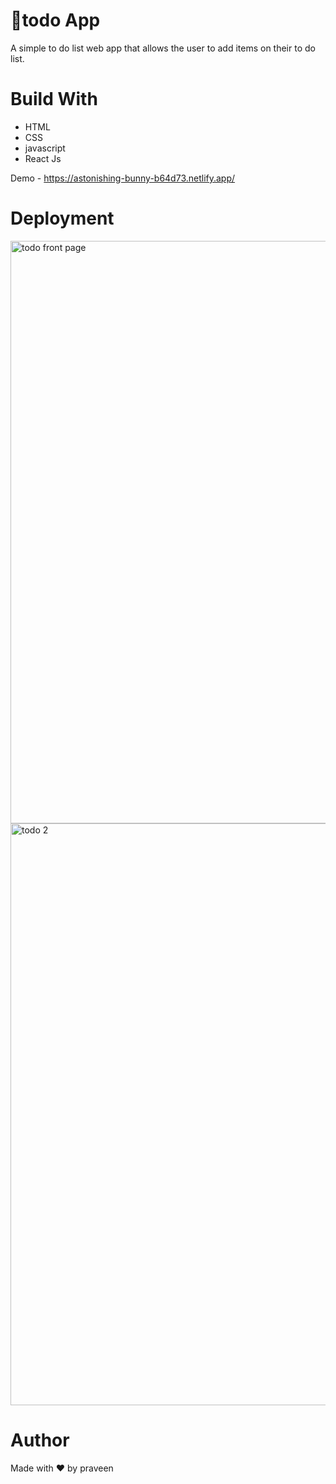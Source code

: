 # 📝todo App

A simple to do list web app that allows the user to add items on their to do list.

# Build With

- HTML
- CSS
- javascript
- React Js

Demo - https://astonishing-bunny-b64d73.netlify.app/

# Deployment

<img width="932" alt="todo front page" src="https://user-images.githubusercontent.com/105813653/169257141-ffaa2fdc-458e-4cf8-a9b9-16fa7a42c4b1.png">
<img width="931" alt="todo 2" src="https://user-images.githubusercontent.com/105813653/169257214-fe856e1d-4443-4c24-95df-802170870586.png">

# Author

Made with ❤️ by praveen
